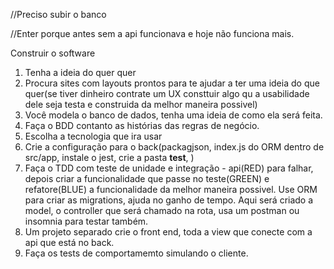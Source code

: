 //Preciso subir o banco

//Enter porque antes sem a api funcionava e hoje não funciona mais.




Construir o software

1. Tenha a ideia do quer quer
2. Procura sites com layouts prontos para te ajudar a ter uma ideia do que quer(se tiver dinheiro contrate um UX consttuir algo qu a usabilidade dele seja testa e construida da melhor maneira possivel)
3. Você modela o banco de dados, tenha uma ideia de como ela será feita.
4. Faça o BDD contanto as histórias das regras de negócio.
5. Escolha a tecnologia que ira usar
6. Crie a configuração para o back(packagjson, index.js do ORM dentro de src/app, instale o jest, crie a pasta __test__, )
6. Faça o TDD com teste de unidade e integração - api(RED) para falhar, depois criar a funcionalidade que passe no teste(GREEN) e  refatore(BLUE) a funcionalidade da melhor maneira possivel. Use ORM para criar as migrations, ajuda no ganho de tempo. Aqui será criado a model, o controller que será chamado na rota, usa um postman ou insomnia para testar também.
7. Um projeto separado crie o front end, toda a view que conecte com a api que está no back.
8. Faça os tests de comportamemto simulando o cliente.